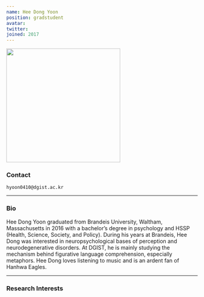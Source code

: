 ```yaml
---
name: Hee Dong Yoon
position: gradstudent
avatar:
twitter:
joined: 2017
---
```


<img width="300" src="{{site.baseurl}}/images/people/{{page.avatar}}" data-action="zoom">

### Contact

<i class="fa fa-envelope-o"></i>  `hyoon0410@dgist.ac.kr`<br>
<!-- 
<i class="fa fa-building"></i> RIC 1481 <br>
<i class="fa fa-bar-chart"></i> [google scholar](https://scholar.google.com/citations?user=GW6D4ZIAAAAJ&hl=en) <br>
 [ari-benjamin.com](http://ari-benjamin.com)
 -->
<hr>

### Bio

Hee Dong Yoon graduated from Brandeis University, Waltham, Massachusetts in 2016 with a bachelor’s degree in psychology and HSSP (Health, Science, Society, and Policy). During his years at Brandeis, Hee Dong was interested in neuropsychological bases of perception and neurodegenerative disorders. At DGIST, he is mainly studying the mechanism behind figurative language comprehension, especially metaphors.
Hee Dong loves listening to music and is an ardent fan of Hanhwa Eagles.

<hr>

### Research Interests
<!--
What does deep learning have to say about how the brain works? (How does deep learning work?) What is the most fruitful and insightful way to conceptualize the brain?
-->
